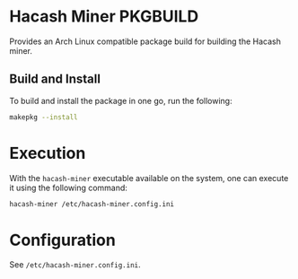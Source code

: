# Hacash Miner PKGBUILD
Provides an Arch Linux compatible package build for building the Hacash miner.

## Build and Install
To build and install the package in one go, run the following:

``` sh
makepkg --install
```

# Execution
With the `hacash-miner` executable available on the system, one can execute it using the following command:

``` sh
hacash-miner /etc/hacash-miner.config.ini
```

# Configuration

See `/etc/hacash-miner.config.ini`.

